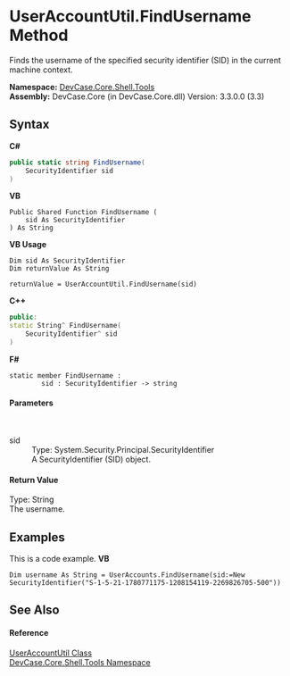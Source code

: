 # UserAccountUtil.FindUsername Method 
 

Finds the username of the specified security identifier (SID) in the current machine context.

**Namespace:**&nbsp;<a href="N_DevCase_Core_Shell_Tools">DevCase.Core.Shell.Tools</a><br />**Assembly:**&nbsp;DevCase.Core (in DevCase.Core.dll) Version: 3.3.0.0 (3.3)

## Syntax

**C#**<br />
``` C#
public static string FindUsername(
	SecurityIdentifier sid
)
```

**VB**<br />
``` VB
Public Shared Function FindUsername ( 
	sid As SecurityIdentifier
) As String
```

**VB Usage**<br />
``` VB Usage
Dim sid As SecurityIdentifier
Dim returnValue As String

returnValue = UserAccountUtil.FindUsername(sid)
```

**C++**<br />
``` C++
public:
static String^ FindUsername(
	SecurityIdentifier^ sid
)
```

**F#**<br />
``` F#
static member FindUsername : 
        sid : SecurityIdentifier -> string 

```


#### Parameters
&nbsp;<dl><dt>sid</dt><dd>Type: System.Security.Principal.SecurityIdentifier<br />A SecurityIdentifier (SID) object.</dd></dl>

#### Return Value
Type: String<br />The username.

## Examples
This is a code example. 
**VB**<br />
``` VB
Dim username As String = UserAccounts.FindUsername(sid:=New SecurityIdentifier("S-1-5-21-1780771175-1208154119-2269826705-500"))
```


## See Also


#### Reference
<a href="T_DevCase_Core_Shell_Tools_UserAccountUtil">UserAccountUtil Class</a><br /><a href="N_DevCase_Core_Shell_Tools">DevCase.Core.Shell.Tools Namespace</a><br />
